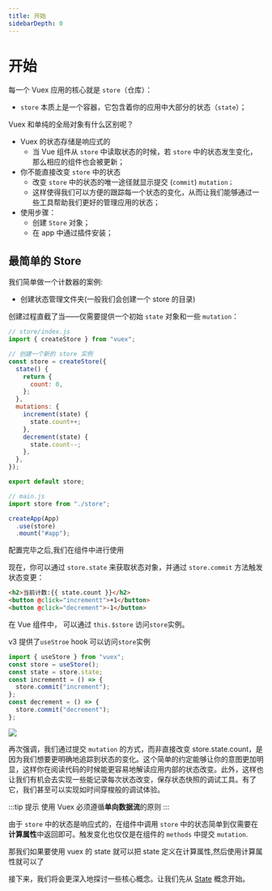 ```yaml
---
title: 开始
sidebarDepth: 0
---
```


# 开始

每一个 Vuex 应用的核心就是 `store`（仓库）：

- `store` 本质上是一个容器，它包含着你的应用中大部分的状态（`state`）；

Vuex 和单纯的全局对象有什么区别呢？

- Vuex 的状态存储是响应式的
  - 当 Vue 组件从 `store` 中读取状态的时候，若 `store` 中的状态发生变化，那么相应的组件也会被更新；
- 你不能直接改变 `store` 中的状态
  - 改变 `store` 中的状态的唯一途径就显示提交 (`commit`) `mutation；`
  - 这样使得我们可以方便的跟踪每一个状态的变化，从而让我们能够通过一些工具帮助我们更好的管理应用的状态；
- 使用步骤：
  - 创建 `Store` 对象；
  - 在 app 中通过插件安装；

## 最简单的 Store

我们简单做一个计数器的案例:

- 创建状态管理文件夹(一般我们会创建一个 store 的目录)

创建过程直截了当——仅需要提供一个初始 `state` 对象和一些 `mutation`：

```js
// store/index.js
import { createStore } from "vuex";

// 创建一个新的 store 实例
const store = createStore({
  state() {
    return {
      count: 0,
    };
  },
  mutations: {
    increment(state) {
      state.count++;
    },
    decrement(state) {
      state.count--;
    },
  },
});

export default store;
```

```js
// main.js
import store from "./store";

createApp(App)
  .use(store)
  .mount("#app");
```

配置完毕之后,我们在组件中进行使用

现在，你可以通过 `store.state` 来获取状态对象，并通过 `store.commit` 方法触发状态变更：

```html
<h2>当前计数:{{ state.count }}</h2>
<button @click="incrementt">+1</button>
<button @click="decrement">-1</button>
```

在 Vue 组件中， 可以通过 `this.$store` 访问`store`实例。

v3 提供了`useStroe` hook 可以访问`store`实例

```js
import { useStore } from "vuex";
const store = useStore();
const state = store.state;
const incrementt = () => {
  store.commit("increment");
};
const decrement = () => {
  store.commit("decrement");
};
```

![](/more/vuex/2.gif)

再次强调，我们通过提交 `mutation` 的方式，而非直接改变 store.state.count，是因为我们想要更明确地追踪到状态的变化。这个简单的约定能够让你的意图更加明显，这样你在阅读代码的时候能更容易地解读应用内部的状态改变。此外，这样也让我们有机会去实现一些能记录每次状态改变，保存状态快照的调试工具。有了它，我们甚至可以实现如时间穿梭般的调试体验。

:::tip 提示
使用 Vuex 必须遵循**单向数据流**的原则
:::

由于 `store` 中的状态是响应式的，在组件中调用 `store` 中的状态简单到仅需要在**计算属性**中返回即可。触发变化也仅仅是在组件的 `methods` 中提交 `mutation`.

那我们如果要使用 vuex 的 state 就可以把 state 定义在计算属性,然后使用计算属性就可以了

接下来，我们将会更深入地探讨一些核心概念。让我们先从 [State](state) 概念开始。